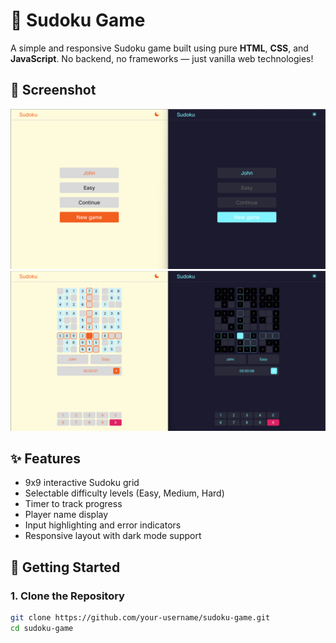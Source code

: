 # 🧩 Sudoku Game

A simple and responsive Sudoku game built using pure **HTML**, **CSS**, and **JavaScript**. No backend, no frameworks — just vanilla web technologies!

## 📸 Screenshot

![Main screen](./static/images/SS1.png)
![Game screen](./static/images/SS2.png)

## ✨ Features

- 9x9 interactive Sudoku grid
- Selectable difficulty levels (Easy, Medium, Hard)
- Timer to track progress
- Player name display
- Input highlighting and error indicators
- Responsive layout with dark mode support

## 🚀 Getting Started

### 1. Clone the Repository

```bash
git clone https://github.com/your-username/sudoku-game.git
cd sudoku-game
